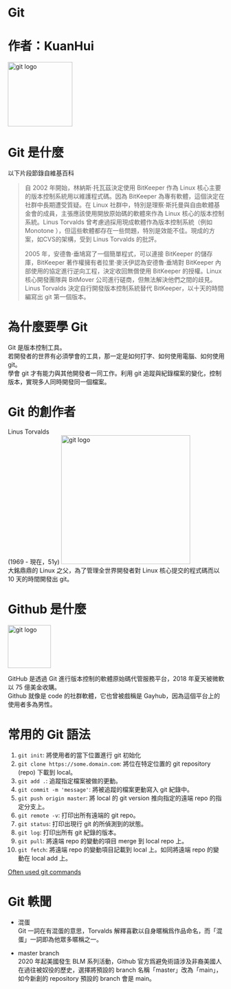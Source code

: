 # Git

# 作者：KuanHui

<img alt="git logo" src="https://upload.wikimedia.org/wikipedia/commons/thumb/e/e0/Git-logo.svg/1280px-Git-logo.svg.png" width="150px">

# Git 是什麼

以下片段節錄自維基百科    

> 自 2002 年開始，林納斯·托瓦茲決定使用 BitKeeper 作為 Linux 核心主要的版本控制系統用以維護程式碼。因為 BitKeeper 為專有軟體，這個決定在社群中長期遭受質疑。在 Linux 社群中，特別是理察·斯托曼與自由軟體基金會的成員，主張應該使用開放原始碼的軟體來作為 Linux 核心的版本控制系統。Linus Torvalds 曾考慮過採用現成軟體作為版本控制系統（例如 Monotone ），但這些軟體都存在一些問題，特別是效能不佳。現成的方案，如CVS的架構，受到 Linus Torvalds 的批評。    
>    
> 2005 年，安德魯·垂鳩寫了一個簡單程式，可以連接 BitKeeper 的儲存庫，BitKeeper 著作權擁有者拉里·麥沃伊認為安德魯·垂鳩對 BitKeeper 內部使用的協定進行逆向工程，決定收回無償使用 BitKeeper 的授權。Linux 核心開發團隊與 BitMover 公司進行磋商，但無法解決他們之間的歧見。Linus Torvalds 決定自行開發版本控制系統替代 BitKeeper，以十天的時間編寫出 git 第一個版本。     

# 為什麼要學 Git
Git 是版本控制工具。  
若開發者的世界有必須學會的工具，那一定是如何打字、如何使用電腦、如何使用 git。     
學會 git 才有能力與其他開發者一同工作。利用 git 追蹤與紀錄檔案的變化，控制版本，實現多人同時開發同一個檔案。   

# Git 的創作者
Linus Torvalds   
(1969 - 現在，51y) 
<img alt="git logo" src="https://i.pcmag.com/imagery/articles/04YGKmUR4kalhELBkVuuviO-1.fit_scale.size_1028x578.v1569488622.png" width="300px">  
大銘鼎鼎的 Linux 之父，為了管理全世界開發者對 Linux 核心提交的程式碼而以 10 天的時間開發出 git。  

# Github 是什麼

<img alt="git logo" src="https://upload.wikimedia.org/wikipedia/commons/thumb/9/91/Octicons-mark-github.svg/1024px-Octicons-mark-github.svg.png" width="100px">     

GitHub 是透過 Git 進行版本控制的軟體原始碼代管服務平台，2018 年夏天被微軟以 75 億美金收購。    
Github 就像是 code 的社群軟體，它也曾被戲稱是 Gayhub，因為這個平台上的使用者多為男性。    
  
# 常用的 Git 語法
1. `git init`: 將使用者的當下位置進行 git 初始化
2. `git clone https://some.domain.com`: 將位在特定位置的 git repository (repo) 下載到 local。 
3. `git add .`: 追蹤指定檔案被做的更動。   
4. `git commit -m 'message'`: 將被追蹤的檔案更動寫入 git 紀錄中。  
5. `git push origin master`: 將 local 的 git version 推向指定的遠端 repo 的指定分支上。
6. `git remote -v`: 打印出所有遠端的 git repo。
7. `git status`: 打印出現行 git 的所偵測到的狀態。
8. `git log`: 打印出所有 git 紀錄的版本。
9. `git pull`: 將遠端 repo 的變動的項目 merge 到 local repo 上。
10. `git fetch`: 將遠端 repo 的變動項目記載到 local 上。如同將遠端 repo 的變動在 local add 上。  

[Often used git commands](https://github.com/joshnh/Git-Commands)   

# Git 軼聞

* 混蛋   
Git 一詞在有混蛋的意思，Torvalds 解釋喜歡以自身暱稱爲作品命名，而「混蛋」一詞即為他眾多暱稱之一。   

* master branch   
2020 年起美國發生 BLM 系列活動，Github 官方爲避免術語涉及非裔美國人在過往被奴役的歷史，選擇將預設的 branch 名稱「master」改為「main」，如今新創的 repository 預設的 branch 會是 main。   

